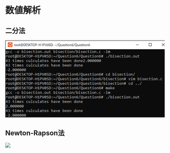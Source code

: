 # 数値解析
## 二分法
[![](./imagequestion6/imagebisection.png)](./imagequestion6/imagebisection.png)
## Newton-Rapson法
[![](./imagequestion6/newton.png)](./imagequestion6/imagenewton.png)
